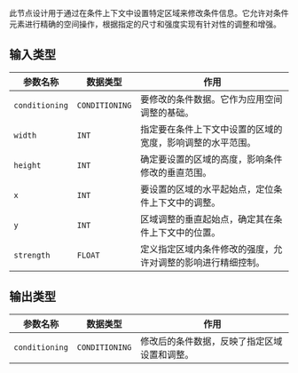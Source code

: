 此节点设计用于通过在条件上下文中设置特定区域来修改条件信息。它允许对条件元素进行精确的空间操作，根据指定的尺寸和强度实现有针对性的调整和增强。

## 输入类型

| 参数名称 | 数据类型 | 作用 |
| --- | --- | --- |
| `conditioning` | `CONDITIONING` | 要修改的条件数据。它作为应用空间调整的基础。 |
| `width` | `INT` | 指定要在条件上下文中设置的区域的宽度，影响调整的水平范围。 |
| `height` | `INT` | 确定要设置的区域的高度，影响条件修改的垂直范围。 |
| `x` | `INT` | 要设置的区域的水平起始点，定位条件上下文中的调整。 |
| `y` | `INT` | 区域调整的垂直起始点，确定其在条件上下文中的位置。 |
| `strength` | `FLOAT` | 定义指定区域内条件修改的强度，允许对调整的影响进行精细控制。 |

## 输出类型

| 参数名称 | 数据类型 | 作用 |
| --- | --- | --- |
| `conditioning` | `CONDITIONING` | 修改后的条件数据，反映了指定区域设置和调整。 |